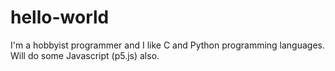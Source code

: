 # hello-world
I'm a hobbyist programmer and I like C and Python programming languages. Will do some Javascript (p5.js) also.
